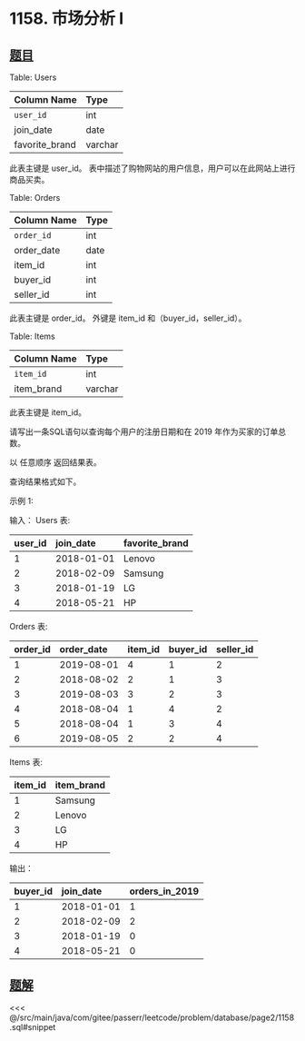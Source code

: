 # 1158. 市场分析 I
## [题目](https://leetcode-cn.co/problems/market-analysis-i/)

Table: Users

| Column Name    | Type    |
|:---------------|:--------|
| `user_id`      | int     |
| join_date      | date    |
| favorite_brand | varchar |

此表主键是 user_id。
表中描述了购物网站的用户信息，用户可以在此网站上进行商品买卖。


Table: Orders

| Column Name | Type |
|:------------|:-----|
| `order_id`  | int  |
| order_date  | date |
| item_id     | int  |
| buyer_id    | int  |
| seller_id   | int  |

此表主键是 order_id。
外键是 item_id 和（buyer_id，seller_id）。


Table: Items

| Column Name | Type    |
|:------------|:--------|
| `item_id`   | int     |
| item_brand  | varchar |

此表主键是 item_id。


请写出一条SQL语句以查询每个用户的注册日期和在 2019 年作为买家的订单总数。

以 任意顺序 返回结果表。

查询结果格式如下。



示例 1:

输入：
Users 表:

| user_id | join_date  | favorite_brand |
|:--------|:-----------|:---------------|
| 1       | 2018-01-01 | Lenovo         |
| 2       | 2018-02-09 | Samsung        |
| 3       | 2018-01-19 | LG             |
| 4       | 2018-05-21 | HP             |

Orders 表:

| order_id | order_date | item_id | buyer_id | seller_id |
|:---------|:-----------|:--------|:---------|:----------|
| 1        | 2019-08-01 | 4       | 1        | 2         |
| 2        | 2018-08-02 | 2       | 1        | 3         |
| 3        | 2019-08-03 | 3       | 2        | 3         |
| 4        | 2018-08-04 | 1       | 4        | 2         |
| 5        | 2018-08-04 | 1       | 3        | 4         |
| 6        | 2019-08-05 | 2       | 2        | 4         |

Items 表:

| item_id | item_brand |
|:--------|:-----------|
| 1       | Samsung    |
| 2       | Lenovo     |
| 3       | LG         |
| 4       | HP         |

输出：

| buyer_id | join_date  | orders_in_2019 |
|:---------|:-----------|:---------------|
| 1        | 2018-01-01 | 1              |
| 2        | 2018-02-09 | 2              |
| 3        | 2018-01-19 | 0              |
| 4        | 2018-05-21 | 0              |

## [题解](https://github.com/PasseRR/JavaLeetCode/blob/master/src/main/java/com/gitee/passerr/leetcode/problem/database/page2/1158.sql)

<<< @/src/main/java/com/gitee/passerr/leetcode/problem/database/page2/1158.sql#snippet
